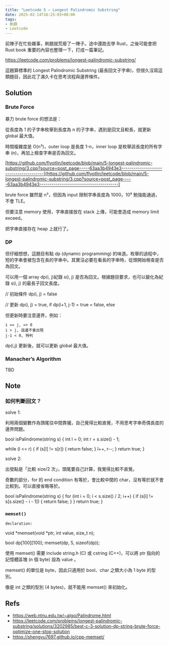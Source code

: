 ```yaml
---
title: "Leetcode 5 — Longest Palindromic Substring"
date: 2025-02-14T16:25:03+08:00
tags:
- 刷題
- Leetcode
---
```


前陣子在忙些雜事，刷題就荒廢了一陣子。途中還跑去學 Rust，之後可能會把 Rust book 重要的內容也整理一下，打成一篇筆記。

https://leetcode.com/problems/longest-palindromic-substring/

這題算標準的 Longest Palindromic Substring (最長回文子字串)，但很久沒寫這類題目，因此花了滿久卡在思考流程與邊界條件。
## Solution
### Brute Force

暴力 brute force 的想法是：

從長度為 1 的子字串枚舉到長度為 n 的子字串，遇到是回文且較長，就更新 global 最大值。

時間複雜度是 O(n³)，outer loop 是長度 1-n，inner loop 是枚舉該長度的所有字串 (n)，再加上檢查字串是否為回文。

[https://github.com/flyotlin/leetcode/blob/main/5-longest-palindromic-substring/3.cpp?source=post_page-----63aa3b4943e3---------------------------------------](https://github.com/flyotlin/leetcode/blob/main/5-longest-palindromic-substring/3.cpp?source=post_page-----63aa3b4943e3---------------------------------------)

brute force 雖然是 n³，但因為 input 限制字串長度為 1000，10⁹ 勉強能通過，不會 TLE。

但要注意 memory 使用，字串直接放在 stack 上傳，可能會造成 memory limit exceed。

把字串直接存在 heap 上就行了。
### DP

但仔細想想，這題目有點 dp (dynamic programming) 的味道。枚舉的過程中，短的字串會被包含在長的字串中。其實沒必要在看長的字串時，從頭開始檢查是否為回文。

可以用一個 array dp(i, j)紀錄 s(i, j) 是否為回文。根據題目要求，也可以變化為紀錄 s(i, j) 的最長子回文長度。

// 初始條件
dp(i, j) = false

// 更新
dp(i, j) = true, if dp(i+1, j-1) = true
         = false, else

但更新時要注意邊界，例如：

    i == j, => 0
    i > j, 這邊不會出現
    j-1 < 0, 特判

dp(i,j) 更新後，就可以更新 global 最大值。
### Manacher’s Algorithm

TBD
## Note
### 如何判斷回文？

solve 1:

利用兩個變數作為頭尾往中間靠攏，自己覺得比較直覺，不用思考字串奇偶長度的邊界問題。

bool isPalindrome(string s) {
 int l = 0;
 int r = s.size() - 1;

 while (l <= r) {
  if (s[l] != s[r]) {
   return false;
  }
  l++, r--;
 }
 return true;
}

solve 2:

出發點是「比較 size/2 次」，頭尾要自己計算，我覺得比較不直覺。

奇數的部分，for 的 end condition 有等於，會比較中間的 char，沒有等於就不會比較到。可以直接省略等於。

bool isPalindrome(string s) {
 for (int i = 0; i < s.size() / 2; i++) {
  if (s[i] != s[s.size() - i - 1]) {
   return false;
  }
 }
 return true;
}

### `memset()`

    declaration:

void *memset(void *ptr, int value, size_t n);

bool dp[100][100];
memset(dp, 5, sizeof(dp));

使用 memset() 需要 include string.h (C) 或 cstring (C++)，可以將 ptr 指向的記憶體區塊 (n 個 byte) 設為 value 。

memset() 的單位是 byte，因此只適用於 bool、char 之類大小為 1 byte 的型別。

像是 int 之類的型別 (4 bytes)，就不能用 memset() 來初始化。
## Refs

- https://web.ntnu.edu.tw/~algo/Palindrome.html
- https://leetcode.com/problems/longest-palindromic-substring/solutions/3202985/best-c-3-solution-dp-string-brute-force-optimize-one-stop-solution
- https://shengyu7697.github.io/cpp-memset/
